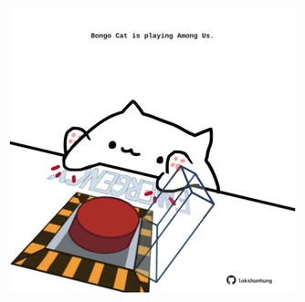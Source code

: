 <!-- built at 08/01/2022, 06:00:57 UTC -->
<p align="center">
  <img width="500" height="500" src="./ReadmeImage.svg">
</p>
